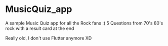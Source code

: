 # MusicQuiz_app

A sample Music Quiz app for all the Rock fans :)
5 Questions from 70's 80's rock with a result card at the end


Really old, I don't use Flutter anymore XD

